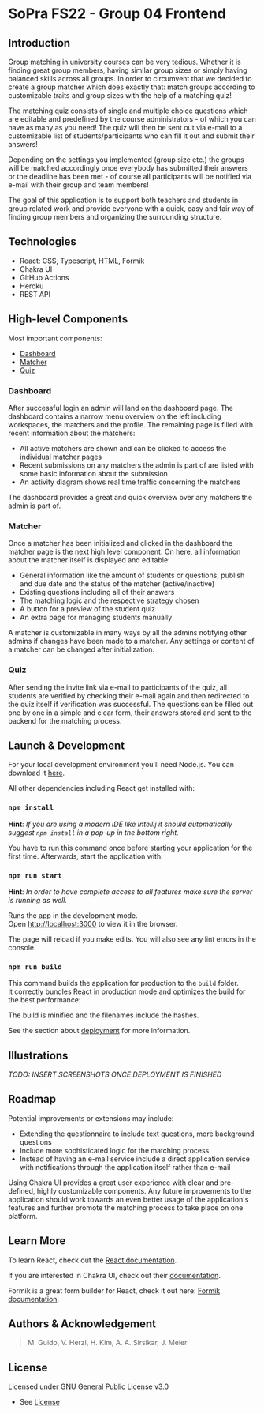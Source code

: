 # SoPra FS22 - Group 04 Frontend

## Introduction
Group matching in university courses can be very tedious. Whether it is finding great group members, having similar group sizes
or simply having balanced skills across all groups.
In order to circumvent that we decided to create a group matcher which does exactly that: match groups according to customizable
traits and group sizes with the help of a matching quiz!

The matching quiz consists of single and multiple choice questions which are editable and predefined by the course administrators -
of which you can have as many as you need! The quiz will then be sent out via e-mail to a customizable list of students/participants
who can fill it out and submit their answers!

Depending on the settings you implemented (group size etc.) the groups will be matched accordingly once everybody has submitted
their answers or the deadline has been met - of course all participants will be notified via e-mail with their group and team members!

The goal of this application is to support both teachers and students in group related work and provide everyone with a quick, easy
and fair way of finding group members and organizing the surrounding structure.

## Technologies
- React: CSS, Typescript, HTML, Formik
- Chakra UI
- GitHub Actions
- Heroku
- REST API

## High-level Components
Most important components:
- [Dashboard](src/pages/admin/Dashboard.tsx)
- [Matcher](src/pages/admin/Matcher.tsx)
- [Quiz](src/pages/students/Quiz.tsx)

### Dashboard
After successful login an admin will land on the dashboard page. The dashboard contains a narrow menu overview on the left including workspaces,
the matchers and the profile. The remaining page is filled with recent information about the matchers:

- All active matchers are shown and can be clicked to access the individual matcher pages
- Recent submissions on any matchers the admin is part of are listed with some basic information about the submission
- An activity diagram shows real time traffic concerning the matchers

The dashboard provides a great and quick overview over any matchers the admin is part of.

### Matcher
Once a matcher has been initialized and clicked in the dashboard the matcher page is the next high level component. On here,
all information about the matcher itself is displayed and editable:

- General information like the amount of students or questions, publish and due date and the status of the matcher (active/inactive)
- Existing questions including all of their answers
- The matching logic and the respective strategy chosen
- A button for a preview of the student quiz
- An extra page for managing students manually

A matcher is customizable in many ways by all the admins notifying other admins if changes have been made to a matcher. Any settings
or content of a matcher can be changed after initialization.

### Quiz
After sending the invite link via e-mail to participants of the quiz, all students are verified by checking their e-mail again and
then redirected to the quiz itself if verification was successful. The questions can be filled out one by one in a simple and clear form,
their answers stored and sent to the backend for the matching process.

## Launch & Development
For your local development environment you'll need Node.js. You can download it [here](https://nodejs.org).

All other dependencies including React get installed with:

### `npm install`
**Hint**: _If you are using a modern IDE like Intellij it should automatically suggest `npm install` in a pop-up in the bottom right._

You have to run this command once before starting your application for the first time. Afterwards, start the application with:

### `npm run start`
**Hint**: _In order to have complete access to all features make sure the server is running as well._

Runs the app in the development mode.<br>
Open [http://localhost:3000](http://localhost:3000) to view it in the browser.

The page will reload if you make edits. You will also see any lint errors in the console.

### `npm run build`

This command builds the application for production to the `build` folder.<br>
It correctly bundles React in production mode and optimizes the build for the best performance:

The build is minified and the filenames include the hashes.<br>

See the section about [deployment](https://facebook.github.io/create-react-app/docs/deployment) for more information.

## Illustrations

_TODO: INSERT SCREENSHOTS ONCE DEPLOYMENT IS FINISHED_

## Roadmap
Potential improvements or extensions may include:

- Extending the questionnaire to include text questions, more background questions
- Include more sophisticated logic for the matching process
- Instead of having an e-mail service include a direct application service with notifications through the
  application itself rather than e-mail

Using Chakra UI provides a great user experience with clear and pre-defined, highly customizable components. Any
future improvements to the application should work towards an even better usage of the application's features and further
promote the matching process to take place on one platform.

## Learn More

To learn React, check out the [React documentation](https://reactjs.org/).

If you are interested in Chakra UI, check out their [documentation](https://chakra-ui.com/guides/first-steps).

Formik is a great form builder for React, check it out here: [Formik documentation](https://formik.org/docs/overview).

## Authors & Acknowledgement
>M. Guido, V. Herzl, H. Kim, A. A. Sirsikar, J. Meier
## License
Licensed under GNU General Public License v3.0
- See [License](LICENSE)